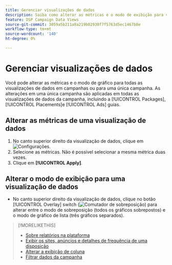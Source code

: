 ```yaml
---
title: Gerenciar visualizações de dados
description: Saiba como alterar as métricas e o modo de exibição para visualizações de dados.
feature: DSP Campaign Data Views
source-git-commit: 3059a5b211a8a219b02930f7f5763d5ec1467b8e
workflow-type: tm+mt
source-wordcount: '140'
ht-degree: 0%

---
```


# Gerenciar visualizações de dados

Você pode alterar as métricas e o modo de gráfico para todas as visualizações de dados em campanhas ou para uma única campanha. As alterações em uma única campanha são aplicadas em todas as visualizações de dados da campanha, incluindo a [!UICONTROL Packages], [!UICONTROL Placements]e [!UICONTROL Ads] guias.

## Alterar as métricas de uma visualização de dados

1. No canto superior direito da visualização de dados, clique em ![Configurações](/help/dsp/assets/settings-chart.png).
1. Selecione as métricas.
Não é possível selecionar a mesma métrica duas vezes.
1. Clique em **[!UICONTROL Apply]**.

## Alterar o modo de exibição para uma visualização de dados

* No canto superior direito da visualização de dados, clique no botão [!UICONTROL Overlay] switch (![Comutador de sobreposição](/help/dsp/assets/overlay.png)) para alterar entre o modo de sobreposição (todos os gráficos sobrepostos) e o modo de gráfico de lista (três gráficos separados).

>[!MORELIKETHIS]
>
>* [Sobre relatórios na plataforma](campaign-reports-about.md)
>* [Exibir os sites, anúncios e detalhes de frequência de uma disposição](placement-details-view.md)
>* [Alterar a exibição de coluna](column-view-change.md)
>* [Filtrar dados da campanha](campaign-data-filter.md)

